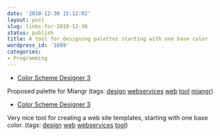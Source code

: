 ```yaml
---
date: '2010-12-30 15:12:02'
layout: post
slug: links-for-2010-12-30
status: publish
title: A tool for designing palettes starting with one base color
wordpress_id: '1089'
categories:
- Programming
---
```


  * [Color Scheme Designer 3](http://colorschemedesigner.com/#0g21Tw0fkw0w0)


Proposed palette for Miangr (tags: [design](http://www.delicious.com/eob/design) [webservices](http://www.delicious.com/eob/webservices) [web](http://www.delicious.com/eob/web) [tool](http://www.delicious.com/eob/tool) [miangr](http://www.delicious.com/eob/miangr))


  * [Color Scheme Designer 3](http://colorschemedesigner.com/)


Very nice tool for creating a web site templates, starting with one base color. (tags: [design](http://www.delicious.com/eob/design) [web](http://www.delicious.com/eob/web) [webservices](http://www.delicious.com/eob/webservices) [tool](http://www.delicious.com/eob/tool))



